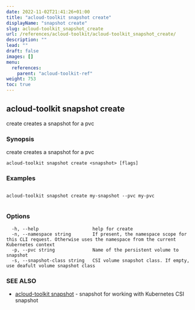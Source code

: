 ```yaml
---
date: 2022-11-02T21:41:26+01:00
title: "acloud-toolkit snapshot create"
displayName: "snapshot create"
slug: acloud-toolkit_snapshot_create
url: /references/acloud-toolkit/acloud-toolkit_snapshot_create/
description: ""
lead: ""
draft: false
images: []
menu:
  references:
    parent: "acloud-toolkit-ref"
weight: 753
toc: true
---
```

## acloud-toolkit snapshot create

create creates a snapshot for a pvc

### Synopsis

create creates a snapshot for a pvc

```
acloud-toolkit snapshot create <snapshot> [flags]
```

### Examples

```

acloud-toolkit snapshot create my-snapshot --pvc my-pvc
		
```

### Options

```
  -h, --help                    help for create
  -n, --namespace string        If present, the namespace scope for this CLI request. Otherwise uses the namespace from the current Kubernetes context
  -p, --pvc string              Name of the persistent volume to snapshot
  -s, --snapshot-class string   CSI volume snapshot class. If empty, use deafult volume snapshot class
```

### SEE ALSO

* [acloud-toolkit snapshot](/references/acloud-toolkit/acloud-toolkit_snapshot/)	 - snapshot for working with Kubernetes CSI snapshot

